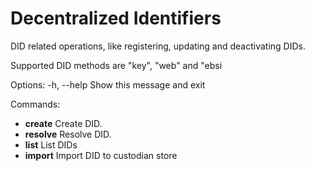 # Decentralized Identifiers

DID related operations, like registering, updating and deactivating DIDs.

Supported DID methods are "key", "web" and "ebsi

Options: -h, --help Show this message and exit

Commands:&#x20;

* **create** Create DID.&#x20;
* **resolve** Resolve DID.&#x20;
* **list** List DIDs&#x20;
* **import** Import DID to custodian store

